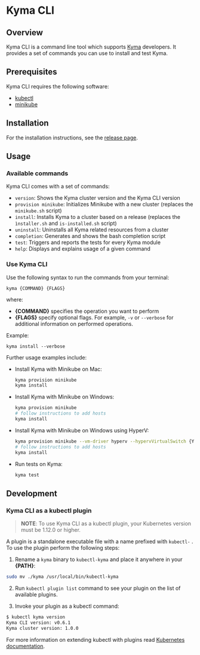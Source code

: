 # Kyma CLI

## Overview

Kyma CLI is a command line tool which supports [Kyma](https://github.com/kyma-project/kyma) developers. It provides a set of commands you can use to install and test Kyma. 

## Prerequisites

Kyma CLI requires the following software:
- [kubectl](https://github.com/kubernetes/kubectl) 
- [minikube](https://github.com/kubernetes/minikube) 

## Installation

For the installation instructions, see the [release page](https://github.com/kyma-project/cli/releases).

## Usage

### Available commands

Kyma CLI comes with a set of commands:

- `version`: Shows the Kyma cluster version and the Kyma CLI version
- `provision minikube`: Initializes Minikube with a new cluster (replaces the `minikube.sh` script) 
- `install`: Installs Kyma to a cluster based on a release (replaces the `ìnstaller.sh` and `is-installed.sh` script)
- `uninstall`: Uninstalls all Kyma related resources from a cluster
- `completion`: Generates and shows the bash completion script
- `test`: Triggers and reports the tests for every Kyma module
- `help`: Displays and explains usage of a given command


### Use Kyma CLI

Use the following syntax to run the commands from your terminal:

```
kyma {COMMAND} {FLAGS}

```
where:

* **{COMMAND}** specifies the operation you want to perform
* **{FLAGS}** specify optional flags. For example, `-v` or `--verbose` for additional information on performed operations.

Example:

```
kyma install --verbose

```

Further usage examples include:

* Install Kyma with Minikube on Mac:

    ```bash
    kyma provision minikube
    kyma install
    ```

* Install Kyma with Minikube on Windows:

    ```bash
    kyma provision minikube
    # follow instructions to add hosts
    kyma install
    ```

* Install Kyma with Minikube on Windows using HyperV:

    ```bash
    kyma provision minikube --vm-driver hyperv --hypervVirtualSwitch {YOUR_SWITCH_NAME}
    # follow instructions to add hosts
    kyma install
    ```

 * Run tests on Kyma:
    ```bash
    kyma test
    ```

## Development

### Kyma CLI as a kubectl plugin

> **NOTE**: To use Kyma CLI as a kubectl plugin, your Kubernetes version must be 1.12.0 or higher.

A plugin is a standalone executable file with a name prefixed with `kubectl-` . To use the plugin perform the following steps:

1. Rename a `kyma` binary to `kubectl-kyma` and place it anywhere in your **{PATH}**:

```bash
sudo mv ./kyma /usr/local/bin/kubectl-kyma
```

2. Run `kubectl plugin list` command to see your plugin on the list of available plugins.

3. Invoke your plugin as a kubectl command:

```bash
$ kubectl kyma version
Kyma CLI version: v0.6.1
Kyma cluster version: 1.0.0
```

For more information on extending kubectl with plugins read [Kubernetes documentation](https://kubernetes.io/docs/tasks/extend-kubectl/kubectl-plugins/).
